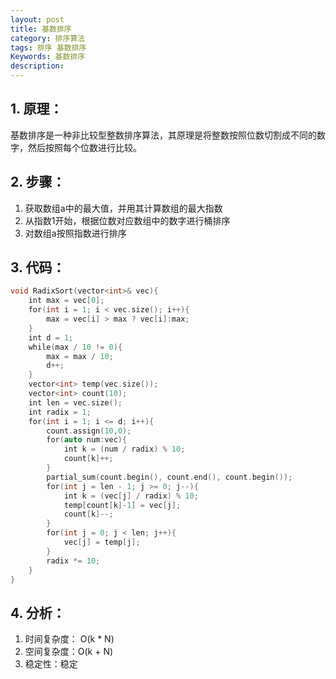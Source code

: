 ```yaml
---
layout: post
title: 基数排序
category: 排序算法
tags: 排序 基数排序
Keywords: 基数排序
description:
---
```

## 1. 原理：
基数排序是一种非比较型整数排序算法，其原理是将整数按照位数切割成不同的数字，然后按照每个位数进行比较。
## 2. 步骤：
1. 获取数组a中的最大值，并用其计算数组的最大指数
2. 从指数1开始，根据位数对应数组中的数字进行桶排序
3. 对数组a按照指数进行排序
## 3. 代码：
``` c++
void RadixSort(vector<int>& vec){
    int max = vec[0];
    for(int i = 1; i < vec.size(); i++){
        max = vec[i] > max ? vec[i]:max;
    }
    int d = 1;
    while(max / 10 != 0){
        max = max / 10;
        d++;
    }
    vector<int> temp(vec.size());
    vector<int> count(10);
    int len = vec.size();
    int radix = 1;
    for(int i = 1; i <= d; i++){
        count.assign(10,0);
        for(auto num:vec){
            int k = (num / radix) % 10;
            count[k]++;
        }
        partial_sum(count.begin(), count.end(), count.begin());
        for(int j = len - 1; j >= 0; j--){
            int k = (vec[j] / radix) % 10;
            temp[count[k]-1] = vec[j];
            count[k]--;
        }
        for(int j = 0; j < len; j++){
            vec[j] = temp[j];
        }
        radix *= 10;
    }
}
```
## 4. 分析：
1. 时间复杂度： O(k * N)
2. 空间复杂度：O(k + N)
3. 稳定性：稳定
